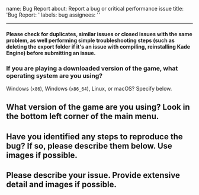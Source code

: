 name: Bug Report
about: Report a bug or critical performance issue
title: 'Bug Report: '
labels: bug
assignees: ''

---

#### Please check for duplicates, similar issues or closed issues with the same problem, as well performing simple troubleshooting steps (such as deleting the export folder if it's an issue with compiling, reinstalling Kade Engine) before submitting an issue.

### If you are playing a downloaded version of the game, what operating system are you using?
Windows (`x86`), Windows (`x86_64`), Linux, or macOS? Specify below.

## What version of the game are you using? Look in the bottom left corner of the main menu.

## Have you identified any steps to reproduce the bug? If so, please describe them below. Use images if possible.

## Please describe your issue. Provide extensive detail and images if possible.

